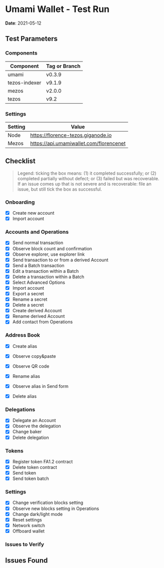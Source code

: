 # Umami Wallet - Test Run

**Date**: 2021-05-12

## Test Parameters

### Components

| Component | Tag or Branch |
|--|--|
| umami | v0.3.9 |
| tezos-indexer | v9.1.9 |
| mezos | v2.0.0 |
| tezos | v9.2


### Settings

| Setting | Value |
|--|--|
| Node | https://florence-tezos.giganode.io |
| Mezos | https://api.umamiwallet.com/florencenet |


## Checklist

> Legend: ticking the box means: (1) it completed successfully; or (2) completed partially without defect; or (3) failed but was recoverable. If an issue comes up that is not severe and is recoverable: file an issue, but still tick the box as successful.

### Onboarding
- [x] Create new account
- [x] Import account

### Accounts and Operations
- [x] Send normal transaction
- [x] Observe block count and confirmation
- [x] Observe explorer, use explorer link
- [x] Send transaction to or from a derived Account
- [x] Send a Batch transaction
- [x] Edit a transaction within a Batch
- [x] Delete a transaction within a Batch
- [x] Select Advanced Options
- [x] Import account
- [x] Export a secret
- [x] Rename a secret
- [x] Delete a secret
- [x] Create derived Account
- [x] Rename derived Account
- [x] Add contact from Operations

### Address Book
- [x] Create alias
- [x] Observe copy&paste
- [x] Observe QR code
- [x] Rename alias
- [x] Observe alias in Send form
- [x] Delete alias


### Delegations
- [x] Delegate an Account
- [x] Observe the delegation
- [x] Change baker
- [x] Delete delegation

### Tokens
- [x] Register token FA1.2 contract
- [x] Delete token contract
- [x] Send token
- [x] Send token batch

### Settings
- [x] Change verification blocks setting
- [x] Observe new blocks setting in Operations
- [x] Change dark/light mode
- [x] Reset settings
- [x] Network switch
- [x] Offboard wallet

### Issues to Verify

## Issues Found
